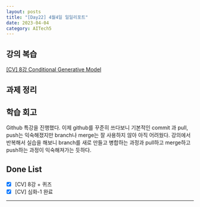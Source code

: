 ```yaml
---
layout: posts
title: "[Day22] 4월4일 일일리포트"
date: 2023-04-04
category: AITech5
---
```


## 강의 복습

[[CV] 8강 Conditional Generative Model](https://www.notion.so/CV-8-Conditional-Generative-Model-eaefc18740864cceb0036dd14c2f929a) 

## 과제 정리

## 학습 회고

Github 특강을 진행했다. 이제 github를 꾸준히 쓰다보니 기본적인 commit 과 pull, push는 익숙해졌지만 branch나 merge는 잘 사용하지 않아 아직 어려웠다. 강의에서 반복해서 실습을 해보니 branch를 새로 만들고 병합하는 과정과 pull하고 merge하고 push하는 과정이 익숙해져가는 듯하다. 

## Done List

- [x]  [CV] 8강 + 퀴즈
- [x]  [CV] 심화-1 완료

---
